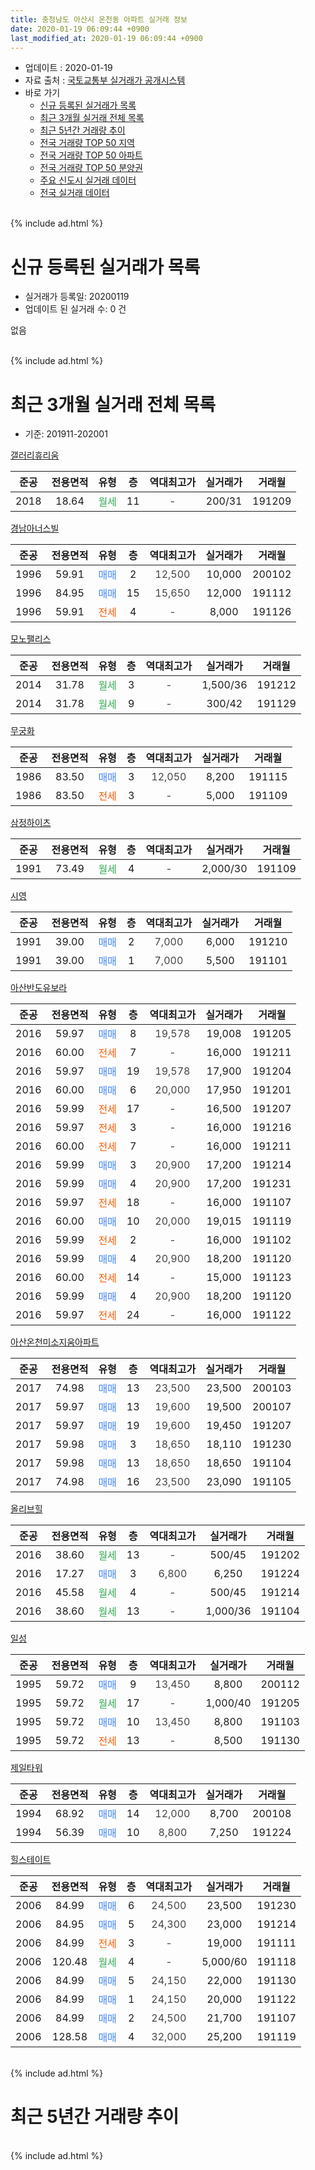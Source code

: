 ```yaml
---
title: 충청남도 아산시 온천동 아파트 실거래 정보
date: 2020-01-19 06:09:44 +0900
last_modified_at: 2020-01-19 06:09:44 +0900
---
```


* 업데이트 : 2020-01-19
* 자료 출처 : [국토교통부 실거래가 공개시스템](http://rt.molit.go.kr)
* 바로 가기
    * [신규 등록된 실거래가 목록](#신규-등록된-실거래가-목록)
    * [최근 3개월 실거래 전체 목록](#최근-3개월-실거래-전체-목록)
    * [최근 5년간 거래량 추이](#최근-5년간-거래량-추이)
    * [전국 거래량 TOP 50 지역](https://apt-info.github.io/apt-trade-info/최근-3개월-전국에서-가장-거래가-많이-발생한-지역)
    * [전국 거래량 TOP 50 아파트](https://apt-info.github.io/apt-trade-info/최근-3개월-전국에서-가장-거래가-많이-발생한-아파트)
    * [전국 거래량 TOP 50 분양권](https://apt-info.github.io/apt-trade-info/최근-3개월-전국에서-가장-거래가-많이-발생한-분양권)
    * [주요 신도시 실거래 데이터](https://apt-info.github.io/apt-trade-info/주요-신도시)
    * [전국 실거래 데이터](https://apt-info.github.io/apt-trade-info/전국)
<br>
{% include ad.html %}
<br>

# 신규 등록된 실거래가 목록
* 실거래가 등록일: 20200119
* 업데이트 된 실거래 수: 0 건

없음

<br>
{% include ad.html %}
<br>

# 최근 3개월 실거래 전체 목록
* 기준: 201911-202001


[갤러리휴리움](https://search.naver.com/search.naver?query=%EC%B6%A9%EC%B2%AD%EB%82%A8%EB%8F%84+%EC%95%84%EC%82%B0%EC%8B%9C+%EC%98%A8%EC%B2%9C%EB%8F%99+%EA%B0%A4%EB%9F%AC%EB%A6%AC%ED%9C%B4%EB%A6%AC%EC%9B%80)

|준공|전용면적|유형|층|역대최고가|실거래가|거래월|
|:---:|:---:|:---:|:---:|:---:|:---:|:---:|
|2018|18.64|<span style="color:#34a853">월세</span>|11|<span style="color:#444444">-</span>|200/31|191209|

[경남아너스빌](https://search.naver.com/search.naver?query=%EC%B6%A9%EC%B2%AD%EB%82%A8%EB%8F%84+%EC%95%84%EC%82%B0%EC%8B%9C+%EC%98%A8%EC%B2%9C%EB%8F%99+%EA%B2%BD%EB%82%A8%EC%95%84%EB%84%88%EC%8A%A4%EB%B9%8C)

|준공|전용면적|유형|층|역대최고가|실거래가|거래월|
|:---:|:---:|:---:|:---:|:---:|:---:|:---:|
|1996|59.91|<span style="color:#4285f3">매매</span>|2|<span style="color:#444444">12,500</span>|10,000|200102|
|1996|84.95|<span style="color:#4285f3">매매</span>|15|<span style="color:#444444">15,650</span>|12,000|191112|
|1996|59.91|<span style="color:#ff5a00">전세</span>|4|<span style="color:#444444">-</span>|8,000|191126|

[모노팰리스](https://search.naver.com/search.naver?query=%EC%B6%A9%EC%B2%AD%EB%82%A8%EB%8F%84+%EC%95%84%EC%82%B0%EC%8B%9C+%EC%98%A8%EC%B2%9C%EB%8F%99+%EB%AA%A8%EB%85%B8%ED%8C%B0%EB%A6%AC%EC%8A%A4)

|준공|전용면적|유형|층|역대최고가|실거래가|거래월|
|:---:|:---:|:---:|:---:|:---:|:---:|:---:|
|2014|31.78|<span style="color:#34a853">월세</span>|3|<span style="color:#444444">-</span>|1,500/36|191212|
|2014|31.78|<span style="color:#34a853">월세</span>|9|<span style="color:#444444">-</span>|300/42|191129|

[무궁화](https://search.naver.com/search.naver?query=%EC%B6%A9%EC%B2%AD%EB%82%A8%EB%8F%84+%EC%95%84%EC%82%B0%EC%8B%9C+%EC%98%A8%EC%B2%9C%EB%8F%99+%EB%AC%B4%EA%B6%81%ED%99%94)

|준공|전용면적|유형|층|역대최고가|실거래가|거래월|
|:---:|:---:|:---:|:---:|:---:|:---:|:---:|
|1986|83.50|<span style="color:#4285f3">매매</span>|3|<span style="color:#444444">12,050</span>|8,200|191115|
|1986|83.50|<span style="color:#ff5a00">전세</span>|3|<span style="color:#444444">-</span>|5,000|191109|

[삼정하이츠](https://search.naver.com/search.naver?query=%EC%B6%A9%EC%B2%AD%EB%82%A8%EB%8F%84+%EC%95%84%EC%82%B0%EC%8B%9C+%EC%98%A8%EC%B2%9C%EB%8F%99+%EC%82%BC%EC%A0%95%ED%95%98%EC%9D%B4%EC%B8%A0)

|준공|전용면적|유형|층|역대최고가|실거래가|거래월|
|:---:|:---:|:---:|:---:|:---:|:---:|:---:|
|1991|73.49|<span style="color:#34a853">월세</span>|4|<span style="color:#444444">-</span>|2,000/30|191109|

[시영](https://search.naver.com/search.naver?query=%EC%B6%A9%EC%B2%AD%EB%82%A8%EB%8F%84+%EC%95%84%EC%82%B0%EC%8B%9C+%EC%98%A8%EC%B2%9C%EB%8F%99+%EC%8B%9C%EC%98%81)

|준공|전용면적|유형|층|역대최고가|실거래가|거래월|
|:---:|:---:|:---:|:---:|:---:|:---:|:---:|
|1991|39.00|<span style="color:#4285f3">매매</span>|2|<span style="color:#444444">7,000</span>|6,000|191210|
|1991|39.00|<span style="color:#4285f3">매매</span>|1|<span style="color:#444444">7,000</span>|5,500|191101|

[아산반도유보라](https://search.naver.com/search.naver?query=%EC%B6%A9%EC%B2%AD%EB%82%A8%EB%8F%84+%EC%95%84%EC%82%B0%EC%8B%9C+%EC%98%A8%EC%B2%9C%EB%8F%99+%EC%95%84%EC%82%B0%EB%B0%98%EB%8F%84%EC%9C%A0%EB%B3%B4%EB%9D%BC)

|준공|전용면적|유형|층|역대최고가|실거래가|거래월|
|:---:|:---:|:---:|:---:|:---:|:---:|:---:|
|2016|59.97|<span style="color:#4285f3">매매</span>|8|<span style="color:#444444">19,578</span>|19,008|191205|
|2016|60.00|<span style="color:#ff5a00">전세</span>|7|<span style="color:#444444">-</span>|16,000|191211|
|2016|59.97|<span style="color:#4285f3">매매</span>|19|<span style="color:#444444">19,578</span>|17,900|191204|
|2016|60.00|<span style="color:#4285f3">매매</span>|6|<span style="color:#444444">20,000</span>|17,950|191201|
|2016|59.99|<span style="color:#ff5a00">전세</span>|17|<span style="color:#444444">-</span>|16,500|191207|
|2016|59.97|<span style="color:#ff5a00">전세</span>|3|<span style="color:#444444">-</span>|16,000|191216|
|2016|60.00|<span style="color:#ff5a00">전세</span>|7|<span style="color:#444444">-</span>|16,000|191211|
|2016|59.99|<span style="color:#4285f3">매매</span>|3|<span style="color:#444444">20,900</span>|17,200|191214|
|2016|59.99|<span style="color:#4285f3">매매</span>|4|<span style="color:#444444">20,900</span>|17,200|191231|
|2016|59.97|<span style="color:#ff5a00">전세</span>|18|<span style="color:#444444">-</span>|16,000|191107|
|2016|60.00|<span style="color:#4285f3">매매</span>|10|<span style="color:#444444">20,000</span>|19,015|191119|
|2016|59.99|<span style="color:#ff5a00">전세</span>|2|<span style="color:#444444">-</span>|16,000|191102|
|2016|59.99|<span style="color:#4285f3">매매</span>|4|<span style="color:#444444">20,900</span>|18,200|191120|
|2016|60.00|<span style="color:#ff5a00">전세</span>|14|<span style="color:#444444">-</span>|15,000|191123|
|2016|59.99|<span style="color:#4285f3">매매</span>|4|<span style="color:#444444">20,900</span>|18,200|191120|
|2016|59.97|<span style="color:#ff5a00">전세</span>|24|<span style="color:#444444">-</span>|16,000|191122|

[아산온천미소지움아파트](https://search.naver.com/search.naver?query=%EC%B6%A9%EC%B2%AD%EB%82%A8%EB%8F%84+%EC%95%84%EC%82%B0%EC%8B%9C+%EC%98%A8%EC%B2%9C%EB%8F%99+%EC%95%84%EC%82%B0%EC%98%A8%EC%B2%9C%EB%AF%B8%EC%86%8C%EC%A7%80%EC%9B%80%EC%95%84%ED%8C%8C%ED%8A%B8)

|준공|전용면적|유형|층|역대최고가|실거래가|거래월|
|:---:|:---:|:---:|:---:|:---:|:---:|:---:|
|2017|74.98|<span style="color:#4285f3">매매</span>|13|<span style="color:#444444">23,500</span>|23,500|200103|
|2017|59.97|<span style="color:#4285f3">매매</span>|13|<span style="color:#444444">19,600</span>|19,500|200107|
|2017|59.97|<span style="color:#4285f3">매매</span>|19|<span style="color:#444444">19,600</span>|19,450|191207|
|2017|59.98|<span style="color:#4285f3">매매</span>|3|<span style="color:#444444">18,650</span>|18,110|191230|
|2017|59.98|<span style="color:#4285f3">매매</span>|13|<span style="color:#444444">18,650</span>|18,650|191104|
|2017|74.98|<span style="color:#4285f3">매매</span>|16|<span style="color:#444444">23,500</span>|23,090|191105|

[올리브힐](https://search.naver.com/search.naver?query=%EC%B6%A9%EC%B2%AD%EB%82%A8%EB%8F%84+%EC%95%84%EC%82%B0%EC%8B%9C+%EC%98%A8%EC%B2%9C%EB%8F%99+%EC%98%AC%EB%A6%AC%EB%B8%8C%ED%9E%90)

|준공|전용면적|유형|층|역대최고가|실거래가|거래월|
|:---:|:---:|:---:|:---:|:---:|:---:|:---:|
|2016|38.60|<span style="color:#34a853">월세</span>|13|<span style="color:#444444">-</span>|500/45|191202|
|2016|17.27|<span style="color:#4285f3">매매</span>|3|<span style="color:#444444">6,800</span>|6,250|191224|
|2016|45.58|<span style="color:#34a853">월세</span>|4|<span style="color:#444444">-</span>|500/45|191214|
|2016|38.60|<span style="color:#34a853">월세</span>|13|<span style="color:#444444">-</span>|1,000/36|191104|

[일성](https://search.naver.com/search.naver?query=%EC%B6%A9%EC%B2%AD%EB%82%A8%EB%8F%84+%EC%95%84%EC%82%B0%EC%8B%9C+%EC%98%A8%EC%B2%9C%EB%8F%99+%EC%9D%BC%EC%84%B1)

|준공|전용면적|유형|층|역대최고가|실거래가|거래월|
|:---:|:---:|:---:|:---:|:---:|:---:|:---:|
|1995|59.72|<span style="color:#4285f3">매매</span>|9|<span style="color:#444444">13,450</span>|8,800|200112|
|1995|59.72|<span style="color:#34a853">월세</span>|17|<span style="color:#444444">-</span>|1,000/40|191205|
|1995|59.72|<span style="color:#4285f3">매매</span>|10|<span style="color:#444444">13,450</span>|8,800|191103|
|1995|59.72|<span style="color:#ff5a00">전세</span>|13|<span style="color:#444444">-</span>|8,500|191130|


<script async src="//pagead2.googlesyndication.com/pagead/js/adsbygoogle.js"></script>
<!-- 기본 -->
<ins class="adsbygoogle"
     style="display:block"
     data-ad-client="ca-pub-1142216861245946"
     data-ad-slot="4805727019"
     data-ad-format="auto"
     data-full-width-responsive="true"></ins>
<script>
(adsbygoogle = window.adsbygoogle || []).push({});
</script>


[제일타워](https://search.naver.com/search.naver?query=%EC%B6%A9%EC%B2%AD%EB%82%A8%EB%8F%84+%EC%95%84%EC%82%B0%EC%8B%9C+%EC%98%A8%EC%B2%9C%EB%8F%99+%EC%A0%9C%EC%9D%BC%ED%83%80%EC%9B%8C)

|준공|전용면적|유형|층|역대최고가|실거래가|거래월|
|:---:|:---:|:---:|:---:|:---:|:---:|:---:|
|1994|68.92|<span style="color:#4285f3">매매</span>|14|<span style="color:#444444">12,000</span>|8,700|200108|
|1994|56.39|<span style="color:#4285f3">매매</span>|10|<span style="color:#444444">8,800</span>|7,250|191224|

[힐스테이트](https://search.naver.com/search.naver?query=%EC%B6%A9%EC%B2%AD%EB%82%A8%EB%8F%84+%EC%95%84%EC%82%B0%EC%8B%9C+%EC%98%A8%EC%B2%9C%EB%8F%99+%ED%9E%90%EC%8A%A4%ED%85%8C%EC%9D%B4%ED%8A%B8)

|준공|전용면적|유형|층|역대최고가|실거래가|거래월|
|:---:|:---:|:---:|:---:|:---:|:---:|:---:|
|2006|84.99|<span style="color:#4285f3">매매</span>|6|<span style="color:#444444">24,500</span>|23,500|191230|
|2006|84.95|<span style="color:#4285f3">매매</span>|5|<span style="color:#444444">24,300</span>|23,000|191214|
|2006|84.99|<span style="color:#ff5a00">전세</span>|3|<span style="color:#444444">-</span>|19,000|191111|
|2006|120.48|<span style="color:#34a853">월세</span>|4|<span style="color:#444444">-</span>|5,000/60|191118|
|2006|84.99|<span style="color:#4285f3">매매</span>|5|<span style="color:#444444">24,150</span>|22,000|191130|
|2006|84.99|<span style="color:#4285f3">매매</span>|1|<span style="color:#444444">24,150</span>|20,000|191122|
|2006|84.99|<span style="color:#4285f3">매매</span>|2|<span style="color:#444444">24,500</span>|21,700|191107|
|2006|128.58|<span style="color:#4285f3">매매</span>|4|<span style="color:#444444">32,000</span>|25,200|191119|


<br>
{% include ad.html %}
<br>

# 최근 5년간 거래량 추이


<div style="width:100%;">
    <canvas id="deal_progress" height="200"></canvas>
</div>

<script>
new Chart(document.getElementById("deal_progress"), {
    type: 'line',
    data: {
        labels: ['201501','201502','201503','201504','201505','201506','201507','201508','201509','201510','201511','201512','201601','201602','201603','201604','201605','201606','201607','201608','201609','201610','201611','201612','201701','201702','201703','201704','201705','201706','201707','201708','201709','201710','201711','201712','201801','201802','201803','201804','201805','201806','201807','201808','201809','201810','201811','201812','201901','201902','201903','201904','201905','201906','201907','201908','201909','201910','201911','201912','202001'],
        datasets: [{
            label: '매매',
            pointRadius: 1,
            data: [9, 15, 16, 14, 9, 5, 9, 7, 10, 8, 7, 8, 3, 5, 8, 6, 6, 16, 10, 8, 32, 23, 10, 2, 8, 6, 8, 12, 10, 20, 15, 19, 17, 14, 12, 9, 7, 11, 16, 14, 13, 17, 9, 6, 16, 10, 8, 13, 11, 8, 8, 16, 16, 15, 17, 20, 15, 16, 13, 12, 5],
            borderColor: "rgba(255, 201, 14, 1)",
            backgroundColor: "rgba(255, 201, 14, 0.5)",
            fill: false,
            lineTension: 0
        },{
            label: '전월세',
            pointRadius: 1,
            data: [8, 9, 8, 7, 7, 11, 9, 4, 11, 6, 8, 7, 6, 13, 22, 44, 17, 14, 11, 11, 7, 11, 11, 6, 15, 20, 25, 6, 15, 8, 12, 11, 12, 7, 8, 3, 14, 16, 20, 13, 13, 15, 16, 9, 10, 19, 9, 11, 15, 17, 14, 6, 7, 5, 11, 9, 5, 12, 12, 9, 0],
            borderColor: "rgba(0, 141, 185, 1)",
            backgroundColor: "rgba(0, 141, 185, 0.5)",
            fill: false,
            lineTension: 0
        }
        ]
    },
    options: {
        responsive: true,
        title: {
            display: false
        },
        tooltips: {
            mode: 'index',
            intersect: false
        },
        hover: {
            mode: 'nearest',
            intersect: true
        },
        scales: {
            xAxes: [{
                display: true,
                scaleLabel: {
                    display: true,
                    labelString: '년/월'
                }
            }],
            yAxes: [{
                display: true,
                ticks: {
                    suggestedMin: 0,
                },
                scaleLabel: {
                    display: true,
                    labelString: '실거래 수'
                }
            }]
        }
    }
});

</script>


<br>
{% include ad.html %}
<br>

